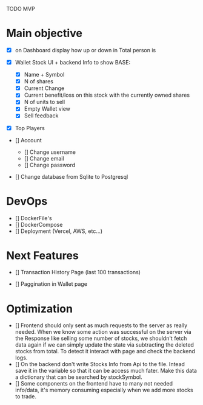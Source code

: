 TODO MVP

# Main objective

- [x] on Dashboard display how up or down in Total person is
- [x] Wallet Stock UI + backend
      Info to show BASE:

  - [x] Name + Symbol
  - [x] N of shares
  - [x] Current Change
  - [x] Current benefit/loss on this stock with the currently owned shares
  - [x] N of units to sell
  - [x] Empty Wallet view
  - [x] Sell feedback

- [x] Top Players

- [] Account

  - [] Change username
  - [] Change email
  - [] Change password

- [] Change database from Sqlite to Postgresql

# DevOps

- [] DockerFile's
- [] DockerCompose
- [] Deployment (Vercel, AWS, etc...)

# Next Features

- [] Transaction History Page (last 100 transactions)

- [] Paggination in Wallet page

# Optimization

- [] Frontend should only sent as much requests to the server as really needed. When we know some action was successful on the server via the Response like selling some number of stocks, we shouldn't fetch data again if we can simply update the state via subtracting the deleted stocks from total. To detect it interact with page and check the backend logs.
- [] On the backend don't write Stocks Info from Api to the file. Intead save it in the variable so that it can be access much fater. Make this data a dictionary that can be searched by stockSymbol.
- [] Some components on the frontend have to many not needed info/data, it's memory consuming especially when we add more stocks to trade.
